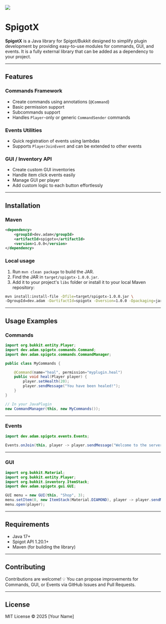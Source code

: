 [![](https://jitpack.io/v/AdamTroyan/SpigotX.svg)](https://jitpack.io/#AdamTroyan/SpigotX)
# SpigotX

**SpigotX** is a Java library for Spigot/Bukkit designed to simplify plugin development by providing easy-to-use modules for commands, GUI, and events. It is a fully external library that can be added as a dependency to your project.

---

## Features

### Commands Framework

* Create commands using annotations (`@Command`)
* Basic permission support
* Subcommands support
* Handles `Player`-only or generic `CommandSender` commands

### Events Utilities

* Quick registration of events using lambdas
* Supports `PlayerJoinEvent` and can be extended to other events

### GUI / Inventory API

* Create custom GUI inventories
* Handle item click events easily
* Manage GUI per player
* Add custom logic to each button effortlessly

---

## Installation

### Maven

```xml
<dependency>
    <groupId>dev.adam</groupId>
    <artifactId>spigotx</artifactId>
    <version>1.0.0</version>
</dependency>
```

### Local usage

1. Run `mvn clean package` to build the JAR.
2. Find the JAR in `target/spigotx-1.0.0.jar`.
3. Add it to your project's `libs` folder or install it to your local Maven repository:

```bash
mvn install:install-file -Dfile=target/spigotx-1.0.0.jar \
-DgroupId=dev.adam -DartifactId=spigotx -Dversion=1.0.0 -Dpackaging=jar
```

---

## Usage Examples

### Commands

```java
import org.bukkit.entity.Player;
import dev.adam.spigotx.commands.Command;
import dev.adam.spigotx.commands.CommandManager;

public class MyCommands {

    @Command(name="heal", permission="myplugin.heal")
    public void heal(Player player) {
        player.setHealth(20);
        player.sendMessage("You have been healed!");
    }
}

// In your JavaPlugin
new CommandManager(this, new MyCommands());
```

---

### Events

```java
import dev.adam.spigotx.events.Events;

Events.onJoin(this, player -> player.sendMessage("Welcome to the server!"));
```

---

### GUI

```java
import org.bukkit.Material;
import org.bukkit.entity.Player;
import org.bukkit.inventory.ItemStack;
import dev.adam.spigotx.gui.GUI;

GUI menu = new GUI(this, "Shop", 3);
menu.setItem(0, new ItemStack(Material.DIAMOND), player -> player.sendMessage("You bought a diamond!"));
menu.open(player);
```

---

## Requirements

* Java 17+
* Spigot API 1.20.1+
* Maven (for building the library)

---

## Contributing

Contributions are welcome! 💡
You can propose improvements for Commands, GUI, or Events via GitHub Issues and Pull Requests.

---

## License

MIT License © 2025 [Your Name]
